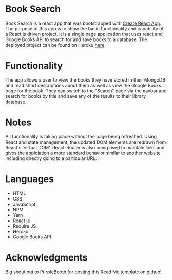 # Book Search

Book Search is a react app that was bootstrapped with [Create React App](https://github.com/facebook/create-react-app). The purpose of this app is to show the basic functionality and capability of a React.js driven project. It is a single page application that uses react and Google Books API to search for and save books to a database. The deployed project can be found on Heroku [here](https://shielded-reef-59066.herokuapp.com/).

# Functionality

The app allows a user to view the books they have stored in their MongoDB and read short descriptions about them as well as view the Google Books page for the book. They can switch to the "Search" page via the navbar and search for books by title and save any of the results to their library database.

# Notes

All functionality is taking place without the page being refreshed. Using React and state management, the updated DOM elements are redrawn from React's 'virtual DOM'. React-Router is also being used to maintain links and gives the applciation a more standard behavior similar to another website including directly going to a particular URL.

# Languages
- HTML
- CSS
- JavaScript
- NPM
- Yarn
- React.js
- Require JS
- Heroku
- Google Books API

# Acknowledgments

Big shout out to [PurpleBooth](https://gist.github.com/PurpleBooth/109311bb0361f32d87a2) for posting this Read Me template on github!
